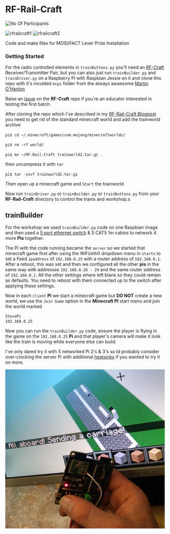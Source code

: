 # RF-Rail-Craft

![No Of Participants](https://img.shields.io/badge/participants%20estimate-630-brightgreen.svg)

![rfrailcraft1](https://cloud.githubusercontent.com/assets/128456/17853611/905fe902-6865-11e6-85e0-c6b2cbde2655.jpg)
![rfrailcraft2](https://cloud.githubusercontent.com/assets/128456/17854274/50024720-6869-11e6-8061-583f26352347.jpg)

Code and make files for MOSI/FACT Lever Prize Installation

### Getting Started

For the radio controlled elements in `trainButtons.py` you'll need an [RF-Craft](https://github.com/cheapjack/RF-Craft) Receiver/Transmitter Pair, but you can also just run `trainBuilder.py` and `trainDriver.py` on a Raspberry Pi with Raspbian Jessie on it and clone this repo with it's inculded `mcpi` folder from the always awaesome [Martin O'Hanlon](https://github.com/martinohanlon)

Raise an [issue](http://cheapjack.github.io/2016/08/09/rf-craft-to-railcraft/issues) on the **RF-Craft** repo if you're an educator interested in testing the first batch.

After cloning the repo which I've described in my [RF-Rail-Craft Blogpost](http://cheapjack.github.io/2016/08/09/rf-craft-to-railcraft) you need to get rid of the standard minecraft world and add the trainworld archive 

`pi$ cd ~/.minecraft/games/com.mojang/minecraftworlds/`

`pi$ rm -rf world/`

`pi$ mv ~/RF-Rail-Craft trainworld2.tar.gz .`

then uncompress it with `tar`

`pi$ tar -zxvf trainworld2.tar.gz`

Then open up a minecraft game and `Start` the trainworld

Now run `trainDriver.py` or `trainBuilder.py` or `trainButtons.py` from your **RF-Rail-Craft** directory to control the trains and workshop.s

## trainBuilder

For the workshop we used `trainBuilder.py` code on one Raspbian image and then used a [5 port ethernet switch](http://www.amazon.co.uk/dp/B0000E5SEQ) & 5 CAT5 1m cables to network 4 more **Pis** together. 

The Pi with the code running became the `server` so we started that minecraft game first after using the WiFi/eth0 dropdown menu in `startx` to set a fixed `ipaddress` of `192.168.0.25` with a router address of `192.168.0.1`. After a reboot, this was set and then we configured
all the other **pis** in the same way with addresses  `192.168.0.26 - 29` and the same router address of `192.168.0.1`. All the other settings where left blank so they could remain as defaults. You need to reboot with them connected up to the switch after applying these settings.

Now in each `client` **Pi** we start a minecraft game but **DO NOT** create a new world, we use the `Join Game` option in the **Minecraft PI** start menu and join the world marked

```
StevePi
192.168.0.25
```

Now you can run the `trainBuilder.py` code, ensure the player is flying in the game on the `192.168.0.25` **Pi** and that player's camera will make it look like the train is moving while everyone else can build.

I've only dared try it with 5 networked Pi 2's & 3's so Id probably consider over-clocking the server Pi with additional [heatsinks](https://www.raspberrypi.org/forums/viewtopic.php?f=91&t=99525) if you wanted to try it on more.

![AllAboardImage](https://github.com/cheapjack/RF-Rail-Craft/blob/master/images/RF-Rail-Craft.png)

